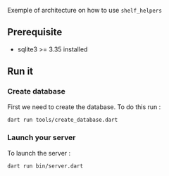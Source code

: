 Exemple of architecture on how to use `shelf_helpers`

## Prerequisite

- sqlite3 >= 3.35 installed

## Run it

### Create database

First we need to create the database.
To do this run :
```sh
dart run tools/create_database.dart
```

### Launch your server

To launch the server :
```sh
dart run bin/server.dart
```
